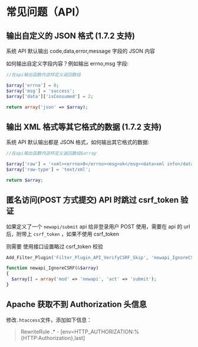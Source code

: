 # 常见问题（API）

## 输出自定义的 JSON 格式 (1.7.2 支持)

系统 API 默认输出 code,data,error,message 字段的 JSON 内容

如何输出自定义字段内容？例如输出 errno,msg 字段:

```php
//在api输出函数内这样定义返回数组

$array['errno'] = 0;
$array['msg'] = 'success';
$array['data']['isConsumed'] = 2;

return array('json' => $array);
```

## 输出 XML 格式等其它格式的数据 (1.7.2 支持)

系统 API 默认输出都是 JSON 格式，如何输出其它格式的数据:

```php
//在api输出函数内这样定义返回数组$array

$array['raw'] = '<xml><errno>0</errno><msg>ok</msg><data>xml info</data></xml>';
$array['raw-type'] = 'text/xml';

return $array;
```

## 匿名访问(POST 方式提交) API 时跳过 csrf_token 验证
如果定义了一个 `newapi/submit` api 给非登录用户 POST 使用，需要在 api 的 url 后，附带上 `csrf_token` ，如果不使用 csrf_token

则需要 使用接口设置略过 csrf_token 校验
```php
Add_Filter_Plugin('Filter_Plugin_API_VerifyCSRF_Skip', 'newapi_IgnoreCSRF');

function newapi_IgnoreCSRF(&$array)
{
  $array[] = array('mod' => 'newapi', 'act' => 'submit');
}
```

## Apache 获取不到 Authorization 头信息

修改`.htaccess`文件，添加如下信息：

> RewriteRule .* - [env=HTTP_AUTHORIZATION:%{HTTP:Authorization},last]

